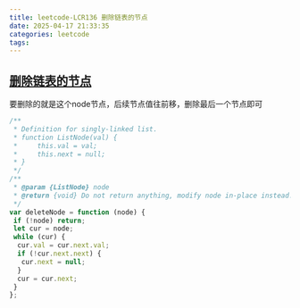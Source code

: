 ```yaml
---
title: leetcode-LCR136 删除链表的节点
date: 2025-04-17 21:33:35
categories: leetcode
tags:
---
```


## [删除链表的节点](https://leetcode.cn/problems/shan-chu-lian-biao-de-jie-dian-lcof/description/)

要删除的就是这个node节点，后续节点值往前移，删除最后一个节点即可

```js
/**
 * Definition for singly-linked list.
 * function ListNode(val) {
 *     this.val = val;
 *     this.next = null;
 * }
 */
/**
 * @param {ListNode} node
 * @return {void} Do not return anything, modify node in-place instead.
 */
var deleteNode = function (node) {
 if (!node) return;
 let cur = node;
 while (cur) {
  cur.val = cur.next.val;
  if (!cur.next.next) {
   cur.next = null;
  }
  cur = cur.next;
 }
};
```
